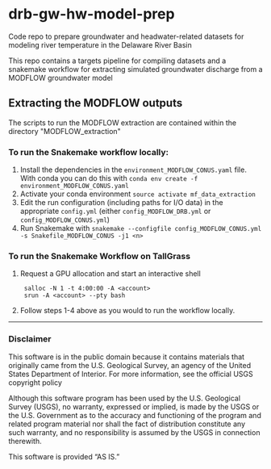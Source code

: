 # drb-gw-hw-model-prep
Code repo to prepare groundwater and headwater-related datasets for modeling river temperature in the Delaware River Basin

This repo contains a targets pipeline for compiling datasets and a snakemake workflow for extracting simulated groundwater discharge from a MODFLOW groundwater model


## Extracting the MODFLOW outputs
The scripts to run the MODFLOW extraction are contained within the directory "MODFLOW_extraction"

### To run the Snakemake workflow locally:

1. Install the dependencies in the `environment_MODFLOW_CONUS.yaml` file. With conda you can do this with `conda env create -f environment_MODFLOW_CONUS.yaml`
2. Activate your conda environment `source activate mf_data_extraction`
3. Edit the run configuration (including paths for I/O data) in the appropriate `config.yml` (either `config_MODFLOW_DRB.yml` or `config_MODFLOW_CONUS.yml`)
4. Run Snakemake with `snakemake --configfile config_MODFLOW_CONUS.yml -s Snakefile_MODFLOW_CONUS -j1 <n>`

### To run the Snakemake Workflow on TallGrass
1. Request a GPU allocation and start an interactive shell

        salloc -N 1 -t 4:00:00 -A <account>
        srun -A <account> --pty bash

2. Follow steps 1-4 above as you would to run the workflow locally. 

___

### Disclaimer
This software is in the public domain because it contains materials that originally came from the U.S. Geological Survey, an agency of the United States Department of Interior. For more information, see the official USGS copyright policy

Although this software program has been used by the U.S. Geological Survey (USGS), no warranty, expressed or implied, is made by the USGS or the U.S. Government as to the accuracy and functioning of the program and related program material nor shall the fact of distribution constitute any such warranty, and no responsibility is assumed by the USGS in connection therewith.

This software is provided “AS IS.”